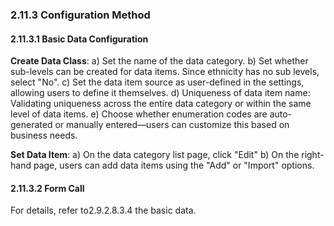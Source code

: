 ### 2.11.3 Configuration Method

#### 2.11.3.1 Basic Data Configuration

**Create Data Class**:
a) Set the name of the data category.
b) Set whether sub-levels can be created for data items. Since ethnicity has no sub levels, select "No".
c) Set the data item source as user-defined in the settings, allowing users to define it themselves.
d) Uniqueness of data item name: Validating uniqueness across the entire data category or within the same level of data items.
e) Choose whether enumeration codes are auto-generated or manually entered—users can customize this based on business needs.

**Set Data Item**:
a) On the data category list page, click "Edit"
b) On the right-hand page, users can add data items using the "Add" or "Import" options.

#### 2.11.3.2 Form Call

For details, refer to2.9.2.8.3.4 the basic data.

